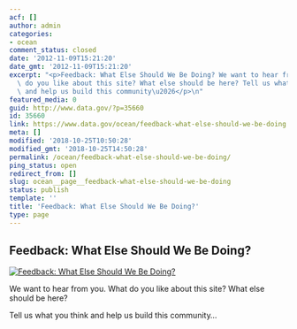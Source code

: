 ```yaml
---
acf: []
author: admin
categories:
- ocean
comment_status: closed
date: '2012-11-09T15:21:20'
date_gmt: '2012-11-09T15:21:20'
excerpt: "<p>Feedback: What Else Should We Be Doing? We want to hear from you. What\
  \ do you like about this site? What else should be here? Tell us what you think\
  \ and help us build this community\u2026</p>\n"
featured_media: 0
guid: http://www.data.gov/?p=35660
id: 35660
link: https://www.data.gov/ocean/feedback-what-else-should-we-be-doing
meta: []
modified: '2018-10-25T10:50:28'
modified_gmt: '2018-10-25T14:50:28'
permalink: /ocean/feedback-what-else-should-we-be-doing/
ping_status: open
redirect_from: []
slug: ocean__page__feedback-what-else-should-we-be-doing
status: publish
template: ''
title: 'Feedback: What Else Should We Be Doing?'
type: page
---
```

Feedback: What Else Should We Be Doing?
---------------------------------------


[![Feedback: What Else Should We Be Doing?](https://s3.amazonaws.com/bsp-ocsit-prod-east-appdata/datagov/wordpress/2013/10/images/cmsp-home-right.png "Feedback: What Else Should We Be Doing?")](https://www.data.gov/contact "Ocean Feedback Form")


We want to hear from you. What do you like about this site? What else should be here?


Tell us what you think and help us build this community…


